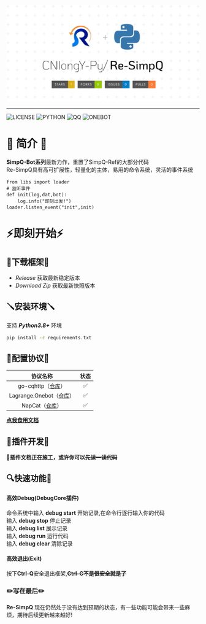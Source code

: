 ![Header](/docs/Re-SimpQ.png)
***
![LICENSE](https://img.shields.io/badge/license-icon?style=for-the-badge&label=GPL-3.0&color=green) 
![PYTHON](https://img.shields.io/badge/3.8%2B-icon?style=for-the-badge&label=Python&color=lightblue)
![QQ](https://img.shields.io/badge/%E5%AE%98%E6%96%B9-%E7%A4%BE%E5%8C%BA?style=for-the-badge&label=QQ%E7%BE%A4&color=blue)
![ONEBOT](https://img.shields.io/badge/11-icon?style=for-the-badge&label=Onebot&labelColor=black&color=gray)


# 📄 简介 📄
**SimpQ-Bot系列**最新力作，重置了SimpQ-Ref的大部分代码  
Re-SimpQ具有高可扩展性，轻量化的主体，易用的命令系统，灵活的事件系统  
```python3
from libs import loader
# 监听事件
def init(log,dat,bot):
    log.info("即刻出发!")
loader.listen_event("init",init)
```
# ⚡即刻开始⚡
## 📩下载框架📩
- *Release* 获取最新稳定版本
- *Download Zip* 获取最新快照版本
## 🪛安装环境🪛
支持 ___Python3.8+___ 环境
```bash
pip install -r requirements.txt
```
## 📡配置协议📡
 |                               协议名称                               | 状态 |
 |:----------------------------------------------------------------:| :--:|
 |    go-cqhttp（[仓库](https://github.com/Mrs4s/go-cqhttp)）    |  ✅  |
 | Lagrange.Onebot（[仓库](https://github.com/LagrangeDev/Lagrange.Core)） |  ✅  |
 |     NapCat（[仓库](https://github.com/NapNeko/NapCatQQ)）      |  ✅  |
**[点我食用文档](/onebot/食用说明.md)**
## 🧩插件开发🧩
**🚜插件文档正在施工，或许你可以~~先读一读代码~~**
## 🔍快速功能🔎
#### 高效Debug(DebugCore插件)
命令系统中输入 **debug start** 开始记录,在命令行逐行输入你的代码   
输入 **debug stop** 停止记录  
输入 **debug list** 展示记录  
输入 **debug run** 运行代码  
输入 **debug clear** 清除记录  
#### 高效退出(Exit)
按下**Ctrl-Q**安全退出框架,**~~Ctrl-C不是很安全就是了~~**
### ️️️️✏️写在最后✏️
**Re-SimpQ** 现在仍然处于没有达到预期的状态，有一些功能可能会带来一些麻烦，期待后续更新越来越好!
